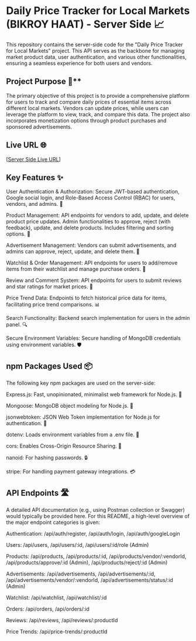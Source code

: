 # Daily Price Tracker for Local Markets (BIKROY HAAT) - Server Side 📈
This repository contains the server-side code for the "Daily Price Tracker for Local Markets" project. This API serves as the backbone for managing market product data, user authentication, and various other functionalities, ensuring a seamless experience for both users and vendors.

## Project Purpose 🎯**
The primary objective of this project is to provide a comprehensive platform for users to track and compare daily prices of essential items across different local markets. Vendors can update prices, while users can leverage the platform to view, track, and compare this data. The project also incorporates monetization options through product purchases and sponsored advertisements.

## Live URL 🌐
[[Server Side Live URL](https://bikroy-haat-server.vercel.app/)]

## Key Features ✨
User Authentication & Authorization: Secure JWT-based authentication, Google social login, and Role-Based Access Control (RBAC) for users, vendors, and admins. 🔐

Product Management: API endpoints for vendors to add, update, and delete product price updates. Admin functionalities to approve, reject (with feedback), update, and delete products. Includes filtering and sorting options. 🥕

Advertisement Management: Vendors can submit advertisements, and admins can approve, reject, update, and delete them. 📢

Watchlist & Order Management: API endpoints for users to add/remove items from their watchlist and manage purchase orders. 🛒

Review and Comment System: API endpoints for users to submit reviews and star ratings for market prices. 💬

Price Trend Data: Endpoints to fetch historical price data for items, facilitating price trend comparisons. 📊

Search Functionality: Backend search implementation for users in the admin panel. 🔍

Secure Environment Variables: Secure handling of MongoDB credentials using environment variables. 🛡️

## npm Packages Used 📦
The following key npm packages are used on the server-side:

Express.js: Fast, unopinionated, minimalist web framework for Node.js. 🚀

Mongoose: MongoDB object modeling for Node.js. 🍃

jsonwebtoken: JSON Web Token implementation for Node.js for authentication. 🔑

dotenv: Loads environment variables from a .env file. 📜

cors: Enables Cross-Origin Resource Sharing. 🔗

nanoid: For hashing passwords. 🔒

stripe: For handling payment gateway integrations. 💳

## API Endpoints 🛣️
A detailed API documentation (e.g., using Postman collection or Swagger) would typically be provided here. For this README, a high-level overview of the major endpoint categories is given:

Authentication: /api/auth/register, /api/auth/login, /api/auth/googleLogin

Users: /api/users, /api/users/:id, /api/users/:id/role (Admin)

Products: /api/products, /api/products/:id, /api/products/vendor/:vendorId, /api/products/approve/:id (Admin), /api/products/reject/:id (Admin)

Advertisements: /api/advertisements, /api/advertisements/:id, /api/advertisements/vendor/:vendorId, /api/advertisements/status/:id (Admin)

Watchlist: /api/watchlist, /api/watchlist/:id

Orders: /api/orders, /api/orders/:id

Reviews: /api/reviews, /api/reviews/:productId

Price Trends: /api/price-trends/:productId